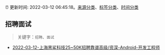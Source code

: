 :alarm_clock: 更新时间: 2022-03-12 06:45:18。[来源分类](../README.md)、[标签分类](../TAGS.md)、[时间分类](../TIMELINE.md)

## 招聘面试


> 关键字：`招聘`、`面试`



- [2022-03-12-上海黑鲨科技25~50K招聘靠谱高级/资深-Android-开发工程师](https://www.v2ex.com/t/839859) 
